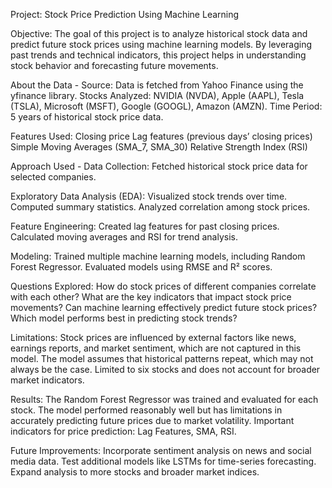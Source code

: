 Project: Stock Price Prediction Using Machine Learning

Objective: The goal of this project is to analyze historical stock data and predict future stock prices using machine learning models. By leveraging past trends and technical indicators, this project helps in understanding stock behavior and forecasting future movements.

About the Data - 
Source: Data is fetched from Yahoo Finance using the yfinance library.
Stocks Analyzed: NVIDIA (NVDA), Apple (AAPL), Tesla (TSLA), Microsoft (MSFT), Google (GOOGL), Amazon (AMZN).
Time Period: 5 years of historical stock price data.

Features Used:
Closing price
Lag features (previous days’ closing prices)
Simple Moving Averages (SMA_7, SMA_30)
Relative Strength Index (RSI)

Approach Used - 
Data Collection: Fetched historical stock price data for selected companies.

Exploratory Data Analysis (EDA):
Visualized stock trends over time.
Computed summary statistics.
Analyzed correlation among stock prices.

Feature Engineering:
Created lag features for past closing prices.
Calculated moving averages and RSI for trend analysis.

Modeling:
Trained multiple machine learning models, including Random Forest Regressor.
Evaluated models using RMSE and R² scores.

Questions Explored:
How do stock prices of different companies correlate with each other?
What are the key indicators that impact stock price movements?
Can machine learning effectively predict future stock prices?
Which model performs best in predicting stock trends?

Limitations:
Stock prices are influenced by external factors like news, earnings reports, and market sentiment, which are not captured in this model.
The model assumes that historical patterns repeat, which may not always be the case.
Limited to six stocks and does not account for broader market indicators.

Results:
The Random Forest Regressor was trained and evaluated for each stock.
The model performed reasonably well but has limitations in accurately predicting future prices due to market volatility.
Important indicators for price prediction: Lag Features, SMA, RSI.

Future Improvements:
Incorporate sentiment analysis on news and social media data.
Test additional models like LSTMs for time-series forecasting.
Expand analysis to more stocks and broader market indices.
